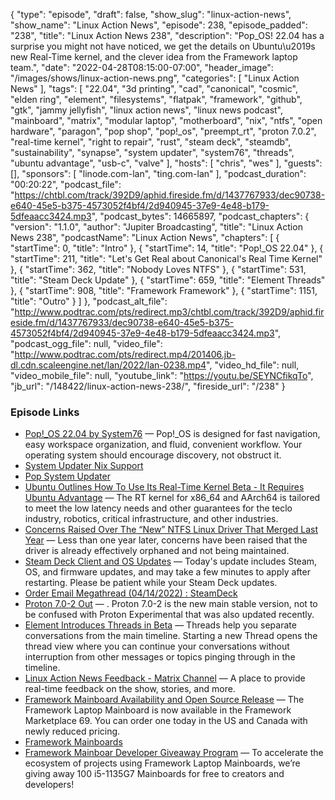 {
  "type": "episode",
  "draft": false,
  "show_slug": "linux-action-news",
  "show_name": "Linux Action News",
  "episode": 238,
  "episode_padded": "238",
  "title": "Linux Action News 238",
  "description": "Pop_OS! 22.04 has a surprise you might not have noticed, we get the details on Ubuntu\u2019s new Real-Time kernel, and the clever idea from the Framework laptop team.",
  "date": "2022-04-28T08:15:00-07:00",
  "header_image": "/images/shows/linux-action-news.png",
  "categories": [
    "Linux Action News"
  ],
  "tags": [
    "22.04",
    "3d printing",
    "cad",
    "canonical",
    "cosmic",
    "elden ring",
    "element",
    "filesystems",
    "flatpak",
    "framework",
    "github",
    "gtk",
    "jammy jellyfish",
    "linux action news",
    "linux news podcast",
    "mainboard",
    "matrix",
    "modular laptop",
    "motherboard",
    "nix",
    "ntfs",
    "open hardware",
    "paragon",
    "pop shop",
    "pop!_os",
    "preempt_rt",
    "proton 7.0.2",
    "real-time kernel",
    "right to repair",
    "rust",
    "steam deck",
    "steamdb",
    "sustainability",
    "synapse",
    "system updater",
    "system76",
    "threads",
    "ubuntu advantage",
    "usb-c",
    "valve"
  ],
  "hosts": [
    "chris",
    "wes"
  ],
  "guests": [],
  "sponsors": [
    "linode.com-lan",
    "ting.com-lan"
  ],
  "podcast_duration": "00:20:22",
  "podcast_file": "https://chtbl.com/track/392D9/aphid.fireside.fm/d/1437767933/dec90738-e640-45e5-b375-4573052f4bf4/2d940945-37e9-4e48-b179-5dfeaacc3424.mp3",
  "podcast_bytes": 14665897,
  "podcast_chapters": {
    "version": "1.1.0",
    "author": "Jupiter Broadcasting",
    "title": "Linux Action News 238",
    "podcastName": "Linux Action News",
    "chapters": [
      {
        "startTime": 0,
        "title": "Intro"
      },
      {
        "startTime": 14,
        "title": "Pop!_OS 22.04"
      },
      {
        "startTime": 211,
        "title": "Let's Get Real about Canonical's Real Time Kernel"
      },
      {
        "startTime": 362,
        "title": "Nobody Loves NTFS"
      },
      {
        "startTime": 531,
        "title": "Steam Deck Update"
      },
      {
        "startTime": 659,
        "title": "Element Threads"
      },
      {
        "startTime": 908,
        "title": "Framework Framework"
      },
      {
        "startTime": 1151,
        "title": "Outro"
      }
    ]
  },
  "podcast_alt_file": "http://www.podtrac.com/pts/redirect.mp3/chtbl.com/track/392D9/aphid.fireside.fm/d/1437767933/dec90738-e640-45e5-b375-4573052f4bf4/2d940945-37e9-4e48-b179-5dfeaacc3424.mp3",
  "podcast_ogg_file": null,
  "video_file": "http://www.podtrac.com/pts/redirect.mp4/201406.jb-dl.cdn.scaleengine.net/lan/2022/lan-0238.mp4",
  "video_hd_file": null,
  "video_mobile_file": null,
  "youtube_link": "https://youtu.be/SEYNCfikqTo",
  "jb_url": "/148422/linux-action-news-238/",
  "fireside_url": "/238"
}


### Episode Links

  * [Pop!_OS 22.04 by System76](https://pop.system76.com/ "Pop!_OS 22.04 by System76") — Pop!_OS is designed for fast navigation, easy workspace organization, and fluid, convenient workflow. Your operating system should encourage discovery, not obstruct it.
  * [System Updater Nix Support](https://github.com/pop-os/system-updater/blob/master/daemon/src/package_managers/nix.rs "System Updater Nix Support")
  * [Pop System Updater](https://github.com/pop-os/system-updater "Pop System Updater")
  * [Ubuntu Outlines How To Use Its Real-Time Kernel Beta - It Requires Ubuntu Advantage](https://www.phoronix.com/scan.php?page=news_item&px=Ubuntu-RT-Kernel-Setup-UA "Ubuntu Outlines How To Use Its Real-Time Kernel Beta - It Requires Ubuntu Advantage") — The RT kernel for x86_64 and AArch64 is tailored to meet the low latency needs and other guarantees for the teclo industry, robotics, critical infrastructure, and other industries.
  * [Concerns Raised Over The “New” NTFS Linux Driver That Merged Last Year](https://www.phoronix.com/scan.php?page=news_item&px=NTFS3-Linux-Driver-2022-Sad "Concerns Raised Over The “New” NTFS Linux Driver That Merged Last Year") — Less than one year later, concerns have been raised that the driver is already effectively orphaned and not being maintained.
  * [Steam Deck Client and OS Updates](https://store.steampowered.com/news/app/1675200/view/3216142491801797532 "Steam Deck Client and OS Updates") — Today's update includes Steam, OS, and firmware updates, and may take a few minutes to apply after restarting. Please be patient while your Steam Deck updates.
  * [Order Email Megathread (04/14/2022) : SteamDeck](https://www.reddit.com/r/SteamDeck/comments/u3lygn/comment/i4q017e/?utm_source=reddit&utm_medium=web2x&context=3 "Order Email Megathread \(04/14/2022\) : SteamDeck")
  * [Proton 7.0-2 Out](https://www.gamingonlinux.com/2022/04/proton-70-2-out-now-with-many-more-games-playable-on-steam-deck-and-linux/ "Proton 7.0-2 Out") — . Proton 7.0-2 is the new main stable version, not to be confused with Proton Experimental that was also updated recently. 
  * [Element Introduces Threads in Beta](https://element.io/blog/introducing-threads-in-beta/ "Element Introduces Threads in Beta") — Threads help you separate conversations from the main timeline. Starting a new Thread opens the thread view where you can continue your conversations without interruption from other messages or topics pinging through in the timeline.
  * [Linux Action News Feedback - Matrix Channel](https://shorturl.at/bitL9 "Linux Action News Feedback - Matrix Channel") — A place to provide real-time feedback on the show, stories, and more.
  * [Framework Mainboard Availability and Open Source Release](https://community.frame.work/t/mainboard-availability-and-open-source-release/17674 "Framework Mainboard Availability and Open Source Release") — The Framework Laptop Mainboard is now available in the Framework Marketplace 69. You can order one today in the US and Canada with newly reduced pricing. 
  * [Framework Mainboards](https://frame.work/marketplace/mainboards "Framework Mainboards")
  * [Framework Mainboar Developer Giveaway Program](https://docs.google.com/forms/d/e/1FAIpQLSfgFR61sScQ6pmh-wHXdzHo3mI4-EEFwjvibdCSXyAuBmKfGw/viewform "Framework Mainboar Developer Giveaway Program") — To accelerate the ecosystem of projects using Framework Laptop Mainboards, we’re giving away 100 i5-1135G7 Mainboards for free to creators and developers! 


